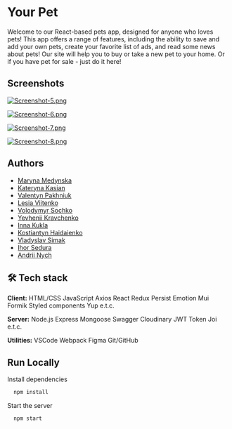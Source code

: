 # Your Pet

Welcome to our React-based pets app, designed for anyone who loves pets! This app offers a range of features, including
the ability to save and add your own pets, create your favorite list of ads, and read some news about pets! Our site
will help you to buy or take a new pet to your home. Or if you have pet for sale - just do it here!

## Screenshots

[![Screenshot-5.png](https://i.postimg.cc/vZ7GpmDv/Screenshot-5.png)](https://postimg.cc/8758vNRF)

[![Screenshot-6.png](https://i.postimg.cc/fRQw2dWL/Screenshot-6.png)](https://postimg.cc/ppkbypFb)

[![Screenshot-7.png](https://i.postimg.cc/J4kr5xLv/Screenshot-7.png)](https://postimg.cc/3d3QKgWF)

[![Screenshot-8.png](https://i.postimg.cc/y656R5w0/Screenshot-8.png)](https://postimg.cc/V5qcQ7sN)

## Authors

- [Maryna Medynska](https://github.com/aquamarinewave)
- [Kateryna Kasian](https://github.com/kkasyan)
- [Valentyn Pakhniuk](https://github.com/ValentynPakhniuk)
- [Lesia Viitenko](https://github.com/AlexTigra1974)
- [Volodymyr Sochko](https://github.com/Woodiik)
- [Yevhenii Kravchenko](https://github.com/iEfir)
- [Inna Kukla](https://github.com/InnaKukla)
- [Kostiantyn Haidaienko](https://github.com/HaidaienkoK)
- [Vladyslav Simak](https://github.com/vladsimak11)
- [Ihor Sedura](https://github.com/IgorSedura)
- [Andrii Nych](https://github.com/AndriyNich)

## 🛠 Tech stack

**Client:** HTML/CSS JavaScript Axios React Redux Persist Emotion Mui Formik Styled components Yup e.t.c.

**Server:** Node.js Express Mongoose Swagger Cloudinary JWT Token Joi e.t.c.

**Utilities:** VSCode Webpack Figma Git/GitHub

## Run Locally

Install dependencies

```bash
  npm install
```

Start the server

```bash
  npm start
```
